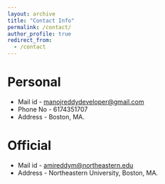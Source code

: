```yaml
---
layout: archive
title: "Contact Info"
permalink: /contact/
author_profile: true
redirect_from:
  - /contact
---
```


Personal
======
* Mail id  - manojreddydeveloper@gmail.com
* Phone No - 6174351707
* Address  - Boston, MA.

Official
======
* Mail id  - amireddym@northeastern.edu
* Address  - Northeastern University, Boston, MA.
